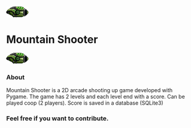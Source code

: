 ![alt text](https://github.com/JoaoVictorGI/MountainShooter/blob/master/src/assets/Player1.png?raw=true "Mountain Shooter")  <h1><b>Mountain Shooter</b></h1> ![alt text](https://github.com/JoaoVictorGI/MountainShooter/blob/master/src/assets/Player1.png?raw=true "Mountain Shooter")

### About

Mountain Shooter is a 2D arcade shooting up game developed with Pygame. The game has 2 levels and each level end with a score.
Can be played coop (2 players).
Score is saved in a database (SQLite3)

### Feel free if you want to contribute.

